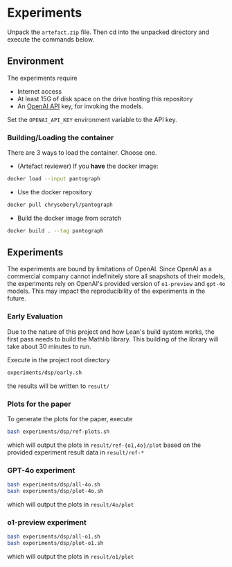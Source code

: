 # Experiments

Unpack the `artefact.zip` file. Then cd into the unpacked directory and execute
the commands below.

## Environment

The experiments require
- Internet access
- At least 15G of disk space on the drive hosting this repository
- An [OpenAI API](https://openai.com/index/openai-api/) key, for invoking the models.

Set the `OPENAI_API_KEY` environment variable to the API key.

### Building/Loading the container

There are 3 ways to load the container. Choose one.
- (Artefact reviewer) If you **have** the docker image:
``` sh
docker load --input pantograph
```
- Use the docker repository
``` sh
docker pull chrysoberyl/pantograph
```
- Build the docker image from scratch
``` sh
docker build . --tag pantograph
```

## Experiments

The experiments are bound by limitations of OpenAI. Since OpenAI as a commercial
company cannot indefinitely store all snapshots of their models, the experiments
rely on OpenAI's provided version of `o1-preview` and `gpt-4o` models. This may
impact the reproducibility of the experiments in the future.

### Early Evaluation

Due to the nature of this project and how Lean's build system works, the first
pass needs to build the Mathlib library. This building of the library will take
about 30 minutes to run.

Execute in the project root directory
``` sh
experiments/dsp/early.sh
```
the results will be written to `result/`

### Plots for the paper

To generate the plots for the paper, execute

``` sh
bash experiments/dsp/ref-plots.sh
```

which will output the plots in `result/ref-{o1,4o}/plot` based on the provided
experiment result data in `result/ref-*`

### GPT-4o experiment

``` sh
bash experiments/dsp/all-4o.sh
bash experiments/dsp/plot-4o.sh
```

which will output the plots in `result/4o/plot`

### o1-preview experiment

``` sh
bash experiments/dsp/all-o1.sh
bash experiments/dsp/plot-o1.sh
```

which will output the plots in `result/o1/plot`
